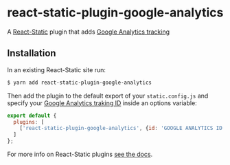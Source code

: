 # react-static-plugin-google-analytics

A [React-Static](https://react-static.js.org) plugin that adds [Google Analytics tracking](https://analytics.google.com/analytics/web/)

## Installation

In an existing React-Static site run:

```bash
$ yarn add react-static-plugin-google-analytics
```

Then add the plugin to the default export of your `static.config.js` and specify your [Google Analytics traking ID](https://support.google.com/analytics/answer/7476135?hl=en) inside an options variable:

```javascript
export default {
  plugins: [
    ['react-static-plugin-google-analytics', {id: 'GOOGLE ANALYTICS ID'}]
  ]
};
```

For more info on React-Static plugins [see the docs](https://github.com/nozzle/react-static/blob/v6/docs/plugins.md).
